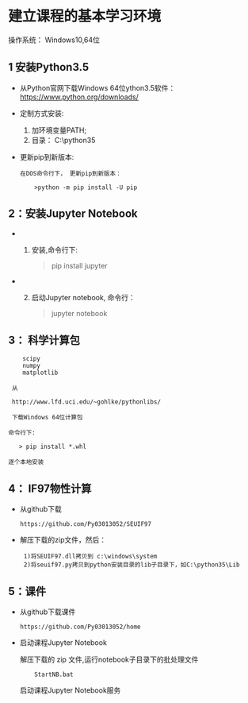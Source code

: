 # 建立课程的基本学习环境

操作系统： Windows10,64位
 
## 1 安装Python3.5
    
* 从Python官网下载Windows 64位ython3.5软件：  https://www.python.org/downloads/

* 定制方式安装: 
      
   1) 加环境变量PATH; 
   2) 目录： C:\python35

* 更新pip到新版本: 
  
      在DOS命令行下， 更新pip到新版本：

          >python -m pip install -U pip

## 2：安装Jupyter Notebook

*  1) 安装,命令行下:
        
       > pip install jupyter 
       
*  2) 启动Jupyter notebook,   命令行：
      
      >jupyter notebook     

## 3： 科学计算包 
   
        scipy
        numpy
        matplotlib
     
     从
     
     http://www.lfd.uci.edu/~gohlke/pythonlibs/
     
     下载Windows 64位计算包
    
    命令行下:
    
       > pip install *.whl
       
    逐个本地安装

## 4： IF97物性计算
    
*  从github下载
    
       https://github.com/Py03013052/SEUIF97 
   
*  解压下载的zip文件，然后：
   
        1)将SEUIF97.dll拷贝到 c:\windows\system
        2)将seuif97.py拷贝到python安装目录的lib子目录下，如C:\python35\Lib

## 5：课件

* 从github下载课件
    
      https://github.com/Py03013052/home

* 启动课程Jupyter Notebook

    解压下载的 zip 文件,运行notebook子目录下的批处理文件
      
          StartNB.bat
   
    启动课程Jupyter Notebook服务



